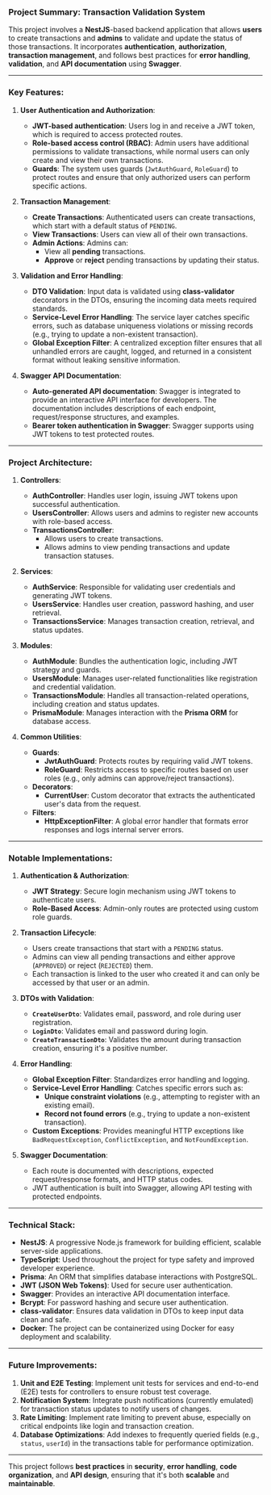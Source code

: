 ### Project Summary: **Transaction Validation System**

This project involves a **NestJS**-based backend application that allows **users** to create transactions and **admins** to validate and update the status of those transactions. It incorporates **authentication**, **authorization**, **transaction management**, and follows best practices for **error handling**, **validation**, and **API documentation** using **Swagger**.

---

### Key Features:

1. **User Authentication and Authorization**:
   - **JWT-based authentication**: Users log in and receive a JWT token, which is required to access protected routes.
   - **Role-based access control (RBAC)**: Admin users have additional permissions to validate transactions, while normal users can only create and view their own transactions.
   - **Guards**: The system uses guards (`JwtAuthGuard`, `RoleGuard`) to protect routes and ensure that only authorized users can perform specific actions.

2. **Transaction Management**:
   - **Create Transactions**: Authenticated users can create transactions, which start with a default status of `PENDING`.
   - **View Transactions**: Users can view all of their own transactions.
   - **Admin Actions**: Admins can:
     - View all **pending** transactions.
     - **Approve** or **reject** pending transactions by updating their status.
   
3. **Validation and Error Handling**:
   - **DTO Validation**: Input data is validated using **class-validator** decorators in the DTOs, ensuring the incoming data meets required standards.
   - **Service-Level Error Handling**: The service layer catches specific errors, such as database uniqueness violations or missing records (e.g., trying to update a non-existent transaction).
   - **Global Exception Filter**: A centralized exception filter ensures that all unhandled errors are caught, logged, and returned in a consistent format without leaking sensitive information.

4. **Swagger API Documentation**:
   - **Auto-generated API documentation**: Swagger is integrated to provide an interactive API interface for developers. The documentation includes descriptions of each endpoint, request/response structures, and examples.
   - **Bearer token authentication in Swagger**: Swagger supports using JWT tokens to test protected routes.

---

### Project Architecture:

1. **Controllers**:
   - **AuthController**: Handles user login, issuing JWT tokens upon successful authentication.
   - **UsersController**: Allows users and admins to register new accounts with role-based access.
   - **TransactionsController**: 
     - Allows users to create transactions.
     - Allows admins to view pending transactions and update transaction statuses.

2. **Services**:
   - **AuthService**: Responsible for validating user credentials and generating JWT tokens.
   - **UsersService**: Handles user creation, password hashing, and user retrieval.
   - **TransactionsService**: Manages transaction creation, retrieval, and status updates.

3. **Modules**:
   - **AuthModule**: Bundles the authentication logic, including JWT strategy and guards.
   - **UsersModule**: Manages user-related functionalities like registration and credential validation.
   - **TransactionsModule**: Handles all transaction-related operations, including creation and status updates.
   - **PrismaModule**: Manages interaction with the **Prisma ORM** for database access.

4. **Common Utilities**:
   - **Guards**:
     - **JwtAuthGuard**: Protects routes by requiring valid JWT tokens.
     - **RoleGuard**: Restricts access to specific routes based on user roles (e.g., only admins can approve/reject transactions).
   - **Decorators**:
     - **CurrentUser**: Custom decorator that extracts the authenticated user's data from the request.
   - **Filters**:
     - **HttpExceptionFilter**: A global error handler that formats error responses and logs internal server errors.
   
---

### Notable Implementations:

1. **Authentication & Authorization**:
   - **JWT Strategy**: Secure login mechanism using JWT tokens to authenticate users.
   - **Role-Based Access**: Admin-only routes are protected using custom role guards.

2. **Transaction Lifecycle**:
   - Users create transactions that start with a `PENDING` status.
   - Admins can view all pending transactions and either approve (`APPROVED`) or reject (`REJECTED`) them.
   - Each transaction is linked to the user who created it and can only be accessed by that user or an admin.

3. **DTOs with Validation**:
   - **`CreateUserDto`**: Validates email, password, and role during user registration.
   - **`LoginDto`**: Validates email and password during login.
   - **`CreateTransactionDto`**: Validates the amount during transaction creation, ensuring it's a positive number.

4. **Error Handling**:
   - **Global Exception Filter**: Standardizes error handling and logging.
   - **Service-Level Error Handling**: Catches specific errors such as:
     - **Unique constraint violations** (e.g., attempting to register with an existing email).
     - **Record not found errors** (e.g., trying to update a non-existent transaction).
   - **Custom Exceptions**: Provides meaningful HTTP exceptions like `BadRequestException`, `ConflictException`, and `NotFoundException`.

5. **Swagger Documentation**:
   - Each route is documented with descriptions, expected request/response formats, and HTTP status codes.
   - JWT authentication is built into Swagger, allowing API testing with protected endpoints.

---

### Technical Stack:

- **NestJS**: A progressive Node.js framework for building efficient, scalable server-side applications.
- **TypeScript**: Used throughout the project for type safety and improved developer experience.
- **Prisma**: An ORM that simplifies database interactions with PostgreSQL.
- **JWT (JSON Web Tokens)**: Used for secure user authentication.
- **Swagger**: Provides an interactive API documentation interface.
- **Bcrypt**: For password hashing and secure user authentication.
- **class-validator**: Ensures data validation in DTOs to keep input data clean and safe.
- **Docker**: The project can be containerized using Docker for easy deployment and scalability.

---

### Future Improvements:

1. **Unit and E2E Testing**: Implement unit tests for services and end-to-end (E2E) tests for controllers to ensure robust test coverage.
2. **Notification System**: Integrate push notifications (currently emulated) for transaction status updates to notify users of changes.
3. **Rate Limiting**: Implement rate limiting to prevent abuse, especially on critical endpoints like login and transaction creation.
4. **Database Optimizations**: Add indexes to frequently queried fields (e.g., `status`, `userId`) in the transactions table for performance optimization.

---

This project follows **best practices** in **security**, **error handling**, **code organization**, and **API design**, ensuring that it's both **scalable** and **maintainable**.